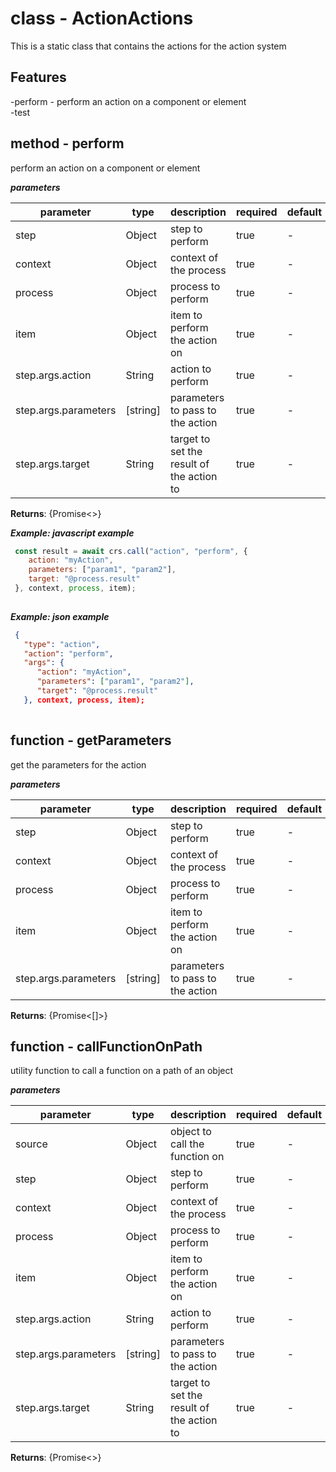 # class - ActionActionsThis is a static class that contains the actions for the action system  ## Features -perform - perform an action on a component or element  -test    ## method - performperform an action on a component or element***parameters***|parameter|type|description|required|default||---------|----|-----------|--------|-------||step|Object|step to perform|true|-||context|Object|context of the process|true|-||process|Object|process to perform|true|-||item|Object|item to perform the action on|true|-||step.args.action|String|action to perform|true|-||step.args.parameters|[string]|parameters to pass to the action|true|-||step.args.target|String|target to set the result of the action to|true|-|**Returns**: {Promise<>}  ***Example: javascript example***```js const result = await crs.call("action", "perform", {      action: "myAction",      parameters: ["param1", "param2"],      target: "@process.result"   }, context, process, item);    ```***Example: json example***```json {     "type": "action",     "action": "perform",     "args": {        "action": "myAction",        "parameters": ["param1", "param2"],        "target": "@process.result"     }, context, process, item);    ```## function - getParametersget the parameters for the action***parameters***|parameter|type|description|required|default||---------|----|-----------|--------|-------||step|Object|step to perform|true|-||context|Object|context of the process|true|-||process|Object|process to perform|true|-||item|Object|item to perform the action on|true|-||step.args.parameters|[string]|parameters to pass to the action|true|-|**Returns**: {Promise<[]>}## function - callFunctionOnPathutility function to call a function on a path of an object***parameters***|parameter|type|description|required|default||---------|----|-----------|--------|-------||source|Object|object to call the function on|true|-||step|Object|step to perform|true|-||context|Object|context of the process|true|-||process|Object|process to perform|true|-||item|Object|item to perform the action on|true|-||step.args.action|String|action to perform|true|-||step.args.parameters|[string]|parameters to pass to the action|true|-||step.args.target|String|target to set the result of the action to|true|-|**Returns**: {Promise<>}